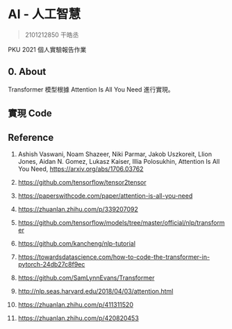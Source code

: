 # AI - 人工智慧

> 2101212850 干皓丞

PKU 2021 個人實驗報告作業

## 0. About

Transformer 模型根據 Attention Is All You Need 進行實現。

## 實現 Code


## Reference

1. Ashish Vaswani, Noam Shazeer, Niki Parmar, Jakob Uszkoreit, Llion Jones, Aidan N. Gomez, Lukasz Kaiser, Illia Polosukhin, Attention Is All You Need, https://arxiv.org/abs/1706.03762

2. https://github.com/tensorflow/tensor2tensor

3. https://paperswithcode.com/paper/attention-is-all-you-need

4. https://zhuanlan.zhihu.com/p/339207092

5. https://github.com/tensorflow/models/tree/master/official/nlp/transformer

6. https://github.com/kancheng/nlp-tutorial

7. https://towardsdatascience.com/how-to-code-the-transformer-in-pytorch-24db27c8f9ec

8. https://github.com/SamLynnEvans/Transformer

9. http://nlp.seas.harvard.edu/2018/04/03/attention.html

10. https://zhuanlan.zhihu.com/p/411311520

11. https://zhuanlan.zhihu.com/p/420820453


